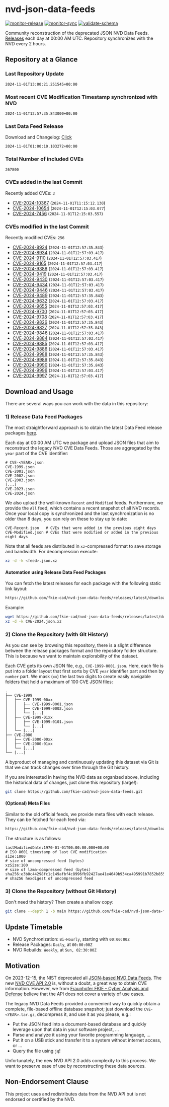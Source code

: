 # nvd-json-data-feeds

[![monitor-release](https://github.com/fkie-cad/nvd-json-data-feeds/actions/workflows/monitor_release.yml/badge.svg)](https://github.com/fkie-cad/nvd-json-data-feeds/actions/workflows/monitor_release.yml)
[![monitor-sync](https://github.com/fkie-cad/nvd-json-data-feeds/actions/workflows/monitor_sync.yml/badge.svg)](https://github.com/fkie-cad/nvd-json-data-feeds/actions/workflows/monitor_sync.yml)
[![validate-schema](https://github.com/fkie-cad/nvd-json-data-feeds/actions/workflows/validate_schema.yml/badge.svg)](https://github.com/fkie-cad/nvd-json-data-feeds/actions/workflows/validate_schema.yml)

Community reconstruction of the deprecated JSON NVD Data Feeds.
[Releases](https://github.com/fkie-cad/nvd-json-data-feeds/releases/latest) each day at 00:00 AM UTC.
Repository synchronizes with the NVD every 2 hours.

## Repository at a Glance

### Last Repository Update

```plain
2024-11-01T13:00:21.251545+00:00
```

### Most recent CVE Modification Timestamp synchronized with NVD

```plain
2024-11-01T12:57:35.843000+00:00
```

### Last Data Feed Release

Download and Changelog: [Click](https://github.com/fkie-cad/nvd-json-data-feeds/releases/latest)

```plain
2024-11-01T01:00:10.103272+00:00
```

### Total Number of included CVEs

```plain
267800
```

### CVEs added in the last Commit

Recently added CVEs: `3`

- [CVE-2024-10367](CVE-2024/CVE-2024-103xx/CVE-2024-10367.json) (`2024-11-01T11:15:12.130`)
- [CVE-2024-10654](CVE-2024/CVE-2024-106xx/CVE-2024-10654.json) (`2024-11-01T12:15:03.077`)
- [CVE-2024-7456](CVE-2024/CVE-2024-74xx/CVE-2024-7456.json) (`2024-11-01T12:15:03.557`)


### CVEs modified in the last Commit

Recently modified CVEs: `256`

- [CVE-2024-8924](CVE-2024/CVE-2024-89xx/CVE-2024-8924.json) (`2024-11-01T12:57:35.843`)
- [CVE-2024-8934](CVE-2024/CVE-2024-89xx/CVE-2024-8934.json) (`2024-11-01T12:57:03.417`)
- [CVE-2024-9110](CVE-2024/CVE-2024-91xx/CVE-2024-9110.json) (`2024-11-01T12:57:03.417`)
- [CVE-2024-9165](CVE-2024/CVE-2024-91xx/CVE-2024-9165.json) (`2024-11-01T12:57:03.417`)
- [CVE-2024-9388](CVE-2024/CVE-2024-93xx/CVE-2024-9388.json) (`2024-11-01T12:57:03.417`)
- [CVE-2024-9419](CVE-2024/CVE-2024-94xx/CVE-2024-9419.json) (`2024-11-01T12:57:03.417`)
- [CVE-2024-9430](CVE-2024/CVE-2024-94xx/CVE-2024-9430.json) (`2024-11-01T12:57:03.417`)
- [CVE-2024-9434](CVE-2024/CVE-2024-94xx/CVE-2024-9434.json) (`2024-11-01T12:57:03.417`)
- [CVE-2024-9446](CVE-2024/CVE-2024-94xx/CVE-2024-9446.json) (`2024-11-01T12:57:03.417`)
- [CVE-2024-9489](CVE-2024/CVE-2024-94xx/CVE-2024-9489.json) (`2024-11-01T12:57:35.843`)
- [CVE-2024-9632](CVE-2024/CVE-2024-96xx/CVE-2024-9632.json) (`2024-11-01T12:57:03.417`)
- [CVE-2024-9655](CVE-2024/CVE-2024-96xx/CVE-2024-9655.json) (`2024-11-01T12:57:03.417`)
- [CVE-2024-9700](CVE-2024/CVE-2024-97xx/CVE-2024-9700.json) (`2024-11-01T12:57:03.417`)
- [CVE-2024-9708](CVE-2024/CVE-2024-97xx/CVE-2024-9708.json) (`2024-11-01T12:57:03.417`)
- [CVE-2024-9826](CVE-2024/CVE-2024-98xx/CVE-2024-9826.json) (`2024-11-01T12:57:35.843`)
- [CVE-2024-9827](CVE-2024/CVE-2024-98xx/CVE-2024-9827.json) (`2024-11-01T12:57:35.843`)
- [CVE-2024-9846](CVE-2024/CVE-2024-98xx/CVE-2024-9846.json) (`2024-11-01T12:57:03.417`)
- [CVE-2024-9884](CVE-2024/CVE-2024-98xx/CVE-2024-9884.json) (`2024-11-01T12:57:03.417`)
- [CVE-2024-9885](CVE-2024/CVE-2024-98xx/CVE-2024-9885.json) (`2024-11-01T12:57:03.417`)
- [CVE-2024-9886](CVE-2024/CVE-2024-98xx/CVE-2024-9886.json) (`2024-11-01T12:57:03.417`)
- [CVE-2024-9988](CVE-2024/CVE-2024-99xx/CVE-2024-9988.json) (`2024-11-01T12:57:35.843`)
- [CVE-2024-9989](CVE-2024/CVE-2024-99xx/CVE-2024-9989.json) (`2024-11-01T12:57:35.843`)
- [CVE-2024-9990](CVE-2024/CVE-2024-99xx/CVE-2024-9990.json) (`2024-11-01T12:57:35.843`)
- [CVE-2024-9996](CVE-2024/CVE-2024-99xx/CVE-2024-9996.json) (`2024-11-01T12:57:03.417`)
- [CVE-2024-9997](CVE-2024/CVE-2024-99xx/CVE-2024-9997.json) (`2024-11-01T12:57:03.417`)


## Download and Usage

There are several ways you can work with the data in this repository:

### 1) Release Data Feed Packages

The most straightforward approach is to obtain the latest Data Feed release packages [here](https://github.com/fkie-cad/nvd-json-data-feeds/releases/latest).

Each day at 00:00 AM UTC we package and upload JSON files that aim to reconstruct the legacy NVD CVE Data Feeds.
Those are aggregated by the `year` part of the CVE identifier:

```
# CVE-<YEAR>.json
CVE-1999.json
CVE-2001.json
CVE-2002.json
CVE-2003.json
[...]
CVE-2023.json
CVE-2024.json
```

We also upload the well-known `Recent` and `Modified` feeds.
Furthermore, we provide the `All` feed, which contains a recent snapshot of all NVD records.
Once your local copy is synchronized and the last synchronization is no older than 8 days, you can rely on these to stay up to date:

```plain
CVE-Recent.json   # CVEs that were added in the previous eight days
CVE-Modified.json # CVEs that were modified or added in the previous eight days
```

Note that all feeds are distributed in `xz`-compressed format to save storage and bandwidth.
For decompression execute:

```sh
xz -d -k <feed>.json.xz
```

#### Automation using Release Data Feed Packages

You can fetch the latest releases for each package with the following static link layout:

```sh
https://github.com/fkie-cad/nvd-json-data-feeds/releases/latest/download/CVE-<YEAR>.json.xz
```

Example:

```sh
wget https://github.com/fkie-cad/nvd-json-data-feeds/releases/latest/download/CVE-2024.json.xz
xz -d -k CVE-2024.json.xz
```

### 2) Clone the Repository (with Git History)

As you can see by browsing this repository, there is a slight difference between the release packages format and the repository folder structure.
This is because we want to maintain explorability of the dataset.

Each CVE gets its own JSON file, e.g., `CVE-1999-0001.json`.
Here, each file is put into a folder layout that first sorts by CVE `year` identifier part and then by `number` part.
We mask (`xx`) the last two digits to create easily navigable folders that hold a maximum of 100 CVE JSON files:

```plain
.
├── CVE-1999
│   ├── CVE-1999-00xx
│   │   ├── CVE-1999-0001.json
│   │   ├── CVE-1999-0002.json
│   │   └── [...]
│   ├── CVE-1999-01xx
│   │   ├── CVE-1999-0101.json
│   │   └── [...]
│   └── [...]
├── CVE-2000
│   ├── CVE-2000-00xx
│   ├── CVE-2000-01xx
│   └── [...]
└── [...]
```

A byproduct of managing and continuously updating this dataset via Git is that we can track changes over time through the Git history.

If you are interested in having the NVD data as organized above, including the historical data of changes, just clone this repository (large!):

```sh
git clone https://github.com/fkie-cad/nvd-json-data-feeds.git
```

#### (Optional) Meta Files

Similar to the old official feeds, we provide meta files with each release. They can be fetched for each feed via:

```sh
https://github.com/fkie-cad/nvd-json-data-feeds/releases/latest/download/CVE-<YEAR>.meta
```

The structure is as follows:

```plain
lastModifiedDate:1970-01-01T00:00:00.000+00:00                          # ISO 8601 timestamp of last CVE modification
size:1000                                                               # size of uncompressed feed (bytes)
xzSize:100                                                              # size of lzma-compressed feed (bytes)
sha256:e3b0c44298fc1c149afbf4c8996fb92427ae41e4649b934ca495991b7852b855 # sha256 hexdigest of uncompressed feed
```

### 3) Clone the Repository (without Git History)

Don't need the history? Then create a shallow copy:

```sh
git clone --depth 1 -b main https://github.com/fkie-cad/nvd-json-data-feeds.git
```


## Update Timetable

* NVD Synchronization: `Bi-Hourly`, starting with `00:00:00Z`
* Release Packages: `Daily`, at `00:00:00Z`
* NVD Rebuilds: `Weekly`, at `Sun, 02:30:00Z`


## Motivation

On 2023-12-15, the NIST deprecated all [JSON-based NVD Data Feeds](https://nvd.nist.gov/vuln/data-feeds#divRetirementBanner-1).
The new [NVD CVE API 2.0](https://nvd.nist.gov/developers/vulnerabilities) is, without a doubt, a great way to obtain CVE information.
However, we from [Fraunhofer FKIE - Cyber Analysis and Defense](https://www.fkie.fraunhofer.de/en/departments/cad.html) believe that the API does not cover a variety of use cases.

The legacy NVD Data Feeds provided a convenient way to quickly obtain a complete, file-based offline database snapshot; just download the `CVE-<YEAR>.tar.gz`, decompress it, and use it as you please, e.g.:

- Put the JSON feed into a document-based database and quickly leverage upon that data in your software project, ...
- Parse and analyze it using your favorite programming language, ...
- Put it on a USB stick and transfer it to a system without internet access, or ...
- Query the file using `jq`!

Unfortunately, the new NVD API 2.0 adds complexity to this process.
We want to preserve ease of use by reconstructing these data sources.

## Non-Endorsement Clause

This project uses and redistributes data from the NVD API but is not endorsed or certified by the NVD.